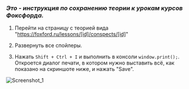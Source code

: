 ### _Это - инструкция по сохранению теории к урокам курсов Фоксфорда._

1. Перейти на страницу с теорией вида "https://foxford.ru/lessons/[id]/conspects/[id]"

2. Развернуть все спойлеры.

3. Нажать `Shift + Ctrl + I` и выполнить в консоли `window.print();`. Откроется диалог печати, в котором нужно выставить всё, как показано на скриншоте ниже, и нажать "Save".

![Screenshot_1](https://user-images.githubusercontent.com/24318966/58759964-b43ced80-853a-11e9-85bb-b2fe0c578993.png)
